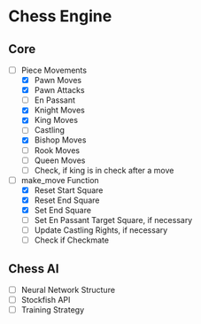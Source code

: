 # Chess Engine
## Core
- [ ] Piece Movements
    - [x] Pawn Moves
    - [x] Pawn Attacks
    - [ ] En Passant
    - [x] Knight Moves
    - [x] King Moves
    - [ ] Castling
    - [x] Bishop Moves
    - [ ] Rook Moves
    - [ ] Queen Moves
    - [ ] Check, if king is in check after a move
- [ ] make_move Function
    - [x] Reset Start Square
    - [x] Reset End Square
    - [x] Set End Square
    - [ ] Set En Passant Target Square, if necessary
    - [ ] Update Castling Rights, if necessary
    - [ ] Check if Checkmate 

## Chess AI
- [ ] Neural Network Structure
- [ ] Stockfish API
- [ ] Training Strategy